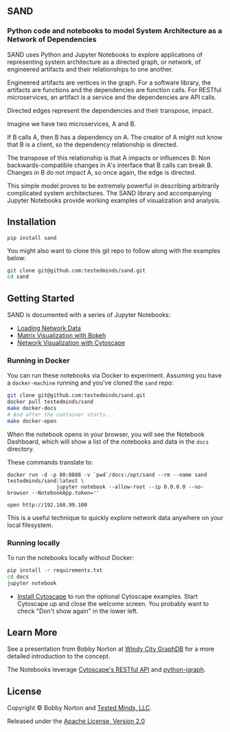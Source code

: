 ## SAND
### Python code and notebooks to model System Architecture as a Network of Dependencies

SAND uses Python and Jupyter Notebooks to explore applications of representing system architecture as a directed graph,
or network, of engineered artifacts and their relationships to one another.

Engineered artifacts are vertices in the graph. For a software library, the artifacts are functions and the dependencies
are function calls. For RESTful microservices, an artifact is a service and the dependencies are API calls.

Directed edges represent the dependencies and their transpose, impact.

Imagine we have two microservices, A and B.

If B calls A, then B has a dependency on A. The creator of A might not know that B is a client, so the dependency
relationship is directed.

The transpose of this relationship is that A impacts or influences B: Non backwards-compatible changes in A's interface
that B calls can break B. Changes in B do not impact A, so once again, the edge is directed.

This simple model proves to be extremely powerful in describing arbitrarily complicated system architectures. The SAND
library and accompanying Jupyter Notebooks provide working examples of visualization and analysis.


## Installation

`pip install sand`

You might also want to clone this git repo to follow along with the examples below:

```bash
git clone git@github.com:testedminds/sand.git
cd sand
```

## Getting Started

SAND is documented with a series of Jupyter Notebooks:

* [Loading Network Data](./docs/Loading%20network%20data.ipynb)
* [Matrix Visualization with Bokeh](./docs/Matrix%20visualization%20with%20Bokeh.ipynb)
* [Network Visualization with Cytoscape](./docs/Visualization%20with%20Cytoscape.ipynb)

### Running in Docker

You can run these notebooks via Docker to experiment. Assuming you have a `docker-machine` running and you've cloned the
`sand` repo:

```bash
git clone git@github.com:testedminds/sand.git
docker pull testedminds/sand
make docker-docs
# And after the container starts...
make docker-open
```

When the notebook opens in your browser, you will see the Notebook Dashboard, which will show a list of the notebooks
and data in the `docs` directory.

These commands translate to:

```
docker run -d -p 80:8888 -v `pwd`/docs:/opt/sand --rm --name sand testedminds/sand:latest \
                jupyter notebook --allow-root --ip 0.0.0.0 --no-browser --NotebookApp.token=''

open http://192.168.99.100
```

This is a useful technique to quickly explore network data anywhere on your local filesystem.

### Running locally

To run the notebooks locally without Docker:

```bash
pip install -r requirements.txt
cd docs
jupyter notebook
```

* [Install Cytoscape](http://cytoscape.org/) to run the optional Cytoscape examples. Start Cytoscape up and close the
  welcome screen. You probably want to check "Don't show again" in the lower left.


## Learn More

See a presentation from Bobby Norton at [Windy City GraphDB][wcgdb] for a more detailed introduction to the concept.

The Notebooks leverage [Cytoscape's RESTful API](http://apps.cytoscape.org/apps/cyrest) and [python-igraph](http://igraph.org/python/).


[wcgdb]: https://github.com/bobbyno/windy-city-graphdb-9-22-16/blob/master/windy_city_graphdb_presentation.ipynb


## License

Copyright © Bobby Norton and [Tested Minds, LLC](http://www.testedminds.com).

Released under the [Apache License, Version 2.0](./LICENSE.txt)

